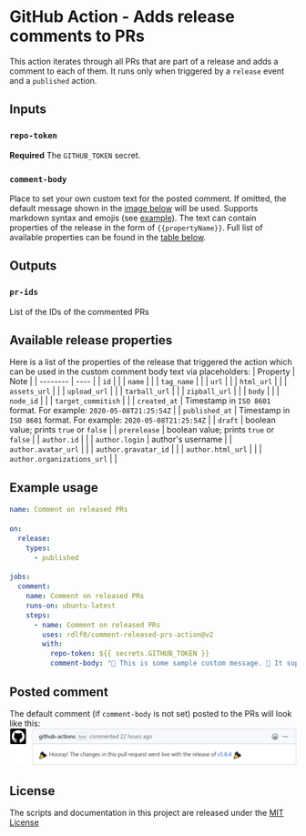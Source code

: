 # GitHub Action - Adds release comments to PRs
This action iterates through all PRs that are part of a release and adds a comment to each of them. It runs only when triggered by a `release` event and a `published` action.

## Inputs
### `repo-token`
**Required** The `GITHUB_TOKEN` secret.

### `comment-body`
Place to set your own custom text for the posted comment. If omitted, the default message shown in the [image below](https://github.com/rdlf0/comment-released-prs-action#posted-comment) will be used. Supports markdown syntax and emojis (see [example](https://github.com/rdlf0/comment-released-prs-action#example-usage)). The text can contain properties of the release in the form of `{{propertyName}}`. Full list of available properties can be found in the [table below](https://github.com/rdlf0/comment-released-prs-action#available-release-properties).

## Outputs
### `pr-ids`
List of the IDs of the commented PRs

## Available release properties
Here is a list of the properties of the release that triggered the action which can be used in the custom comment body text via placeholders:
| Property | Note |
| -------- | ---- |
| `id` |  |
| `name` |  |
| `tag_name` |  |
| `url` |  |
| `html_url` |  |
| `assets_url` |  |
| `upload_url` |  |
| `tarball_url` |  |
| `zipball_url` |  |
| `body` |  |
| `node_id` |  |
| `target_commitish` |  |
| `created_at` | Timestamp in `ISO 8601` format. For example: `2020-05-08T21:25:54Z` |
| `published_at` | Timestamp in `ISO 8601` format. For example: `2020-05-08T21:25:54Z` |
| `draft` | boolean value; prints `true` or `false` |
| `prerelease` | boolean value; prints `true` or `false` |
| `author.id` |  |
| `author.login` | author's username |
| `author.avatar_url` |  |
| `author.gravatar_id` |  |
| `author.html_url` |  |
| `author.organizations_url` |  |

## Example usage
```yml
name: Comment on released PRs

on:
  release:
    types:
      - published

jobs:
  comment:
    name: Comment on released PRs
    runs-on: ubuntu-latest
    steps:
      - name: Comment on released PRs
        uses: rdlf0/comment-released-prs-action@v2
        with:
          repo-token: ${{ secrets.GITHUB_TOKEN }}
          comment-body: "🙌 This is some sample custom message. 🤣 It supports markdown and emojis! 🎈 You can show information about the release that triggered the action - [{{name}}]({{html_url}}) 💩\r\nOr you can show off with a list:\r\n- Which includes some nonsense\r\n- Or other useless info\r\n- And so on...\r\n\r\nInfo about the author of the release is also available:\r\n![{{author.login}}]({{author.avatar_url}})"
```

## Posted comment
The default comment (if `comment-body` is not set) posted to the PRs will look like this:  
![comment-preview](https://github.com/rdlf0/comment-released-prs-action/blob/master/assets/comment-preview.png)

## License
The scripts and documentation in this project are released under the [MIT License](https://github.com/rdlf0/comment-released-prs-action/blob/master/LICENSE)
